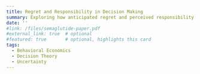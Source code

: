 ```yaml
---
title: Regret and Responsibility in Decision Making
summary: Exploring how anticipated regret and perceived responsibility shape choices under uncertainty.
date: ''
#link: /files/semaglutide-paper.pdf
#external_link: true  # optional
#featured: true       # optional, highlights this card
tags:
  - Behavioral Economics
  - Decision Theory
  - Uncertainty
---
```


